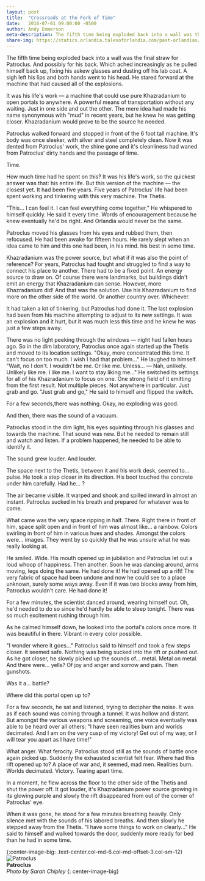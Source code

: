 ```yaml
---
layout: post
title:  "Crossroads at the Fork of Time"
date:   2016-07-01 09:00:00 -0500
author: Andy Emmerson
meta-description: The fifth time being exploded back into a wall was the final straw for Patroclus. And possibly for his back. Which ached increasingly as he pulled himself back up, fixing his askew glasses...
share-img: https://statics.orlandia.talesoforlandia.com/past-orlandias/crisis/patroclus.jpg
---
```


The fifth time being exploded back into a wall was the final straw for Patroclus. And possibly for his back. Which ached increasingly as he pulled himself back up, fixing his askew glasses and dusting off his lab coat. A sigh left his lips and both hands went to his head. He stared forward at the machine that had caused all of the explosions.

It was his life's work — a machine that could use pure Khazradanium to open portals to anywhere. A powerful means of transportation without any waiting. Just in one side and out the other. The mere idea had made his name synonymous with "mud" in recent years, but he knew he was getting closer. Khazradanium would prove to be the source he needed.

Patroclus walked forward and stopped in front of the 6 foot tall machine. It's body was once sleeker, with silver and steel completely clean. Now it was dented from Patroclus' work, the shine gone and it's cleanliness had waned from Patroclus' dirty hands and the passage of time.

Time.

How much time had he spent on this? It was his life's work, so the quickest answer was that: his entire life. But this version of the machine — the closest yet. It had been five years. Five years of Patroclus' life had been spent working and tinkering with this very machine. The Thetis.

"This... I can feel it. I can feel everything come together," He whispered to himself quickly. He said it every time. Words of encouragement because he knew eventually he'd be right. And Orlandia would never be the same.

Patroclus moved his glasses from his eyes and rubbed them, then refocused. He had been awake for fifteen hours. He rarely slept when an idea came to him and this one had been, in his mind. his best in some time.

Khazradanium was the power source, but what if it was also the point of reference? For years, Patroclus had fought and struggled to find a way to connect his place to another. There had to be a fixed point. An energy source to draw on. Of course there were landmarks, but buildings didn't emit an energy that Khazradanium can sense. However, more Khazradanium did! And that was the solution. Use his Khazradanium to find more on the other side of the world. Or another country over. Whichever.

It had taken a lot of tinkering, but Patroclus had done it. The last explosion had been from his machine attempting to adjust to its new settings. It was an explosion and it hurt, but it was much less this time and he knew he was just a few steps away.

There was no light peeking through the windows — night had fallen hours ago. So in the dim laboratory, Patroclus once again started up the Thetis and moved to its location settings. "Okay, more concentrated this time. It can't focus on too much. I wish I had that problem..." He laughed to himself. "Wait, no I don't. I wouldn't be me. Or like me. Unless... — Nah, unlikely. Unlikely like me. I like me. I want to stay liking me..." He switched its settings for all of his Khazradanium to focus on one. One strong field of it emitting from the first result. Not multiple pieces. Not anywhere in particular. Just grab and go. "Just grab and go," He said to himself and flipped the switch.

For a few seconds,there was nothing. Okay, no exploding was good.

And then, there was the sound of a vacuum.

Patroclus stood in the dim light, his eyes squinting through his glasses and towards the machine. That sound was new. But he needed to remain still and watch and listen. If a problem happened, he needed to be able to identify it.

The sound grew louder. And louder.

The space next to the Thetis, between it and his work desk, seemed to... pulse. He took a step closer in its direction. His boot touched the concrete under him carefully. Had he... ?

The air became visible. It warped and shook and spilled inward in almost an instant. Patroclus sucked in his breath and prepared for whatever was to come.

What came was the very space ripping in half. There. Right there in front of him, space split open and in front of him was almost like... a rainbow. Colors swirling in front of him in various hues and shades. Amongst the colors were... images. They went by so quickly that he was unsure what he was really looking at.

He smiled. Wide. His mouth opened up in jubilation and Patroclus let out a loud whoop of happiness. Then another. Soon he was dancing around, arms moving, legs doing the same. He had done it! He had opened up a rift! The very fabric of space had been undone and now he could see to a place unknown, surely some ways away. Even if it was two blocks away from him, Patroclus wouldn't care. He had done it!

For a few minutes, the scientist danced around, wearing himself out. Oh, he'd needed to do so since he'd hardly be able to sleep tonight. There was so much excitement rushing through him.

As he calmed himself down, he looked into the portal's colors once more. It was beautiful in there. Vibrant in every color possible.

"I wonder where it goes..." Patroclus said to himself and took a few steps closer. It seemed safe. Nothing was being sucked into the rift or pushed out. As he got closer, he slowly picked up the sounds of... metal. Metal on metal. And there were... yells? Of joy and anger and sorrow and pain. Then gunshots.

Was it a... battle?

Where did this portal open up to?

For a few seconds, he sat and listened, trying to decipher the noise. It was as if each sound was coming through a tunnel. It was hollow and distant. But amongst the various weapons and screaming, one voice eventually was able to be heard over all others: "I have seen realities burn and worlds decimated. And I am on the very cusp of my victory! Get out of my way, or I will tear you apart as I have time!"

What anger. What ferocity. Patroclus stood still as the sounds of battle once again picked up. Suddenly the exhausted scientist felt fear. Where had this rift opened up to? A place of war and, it seemed, mad men. Realities burn. Worlds decimated. Victory. Tearing apart time.

In a moment, he flew across the floor to the other side of the Thetis and shut the power off. It got louder, it's Khazradanium power source growing in its glowing purple and slowly the rift disappeared from out of the corner of Patroclus' eye.

When it was gone, he stood for a few minutes breathing heavily. Only silence met with the sounds of his labored breaths. And then slowly he stepped away from the Thetis. "I have some things to work on clearly..." He said to himself and walked towards the door, suddenly more ready for bed than he had in some time.

{:center-image-big: .text-center.col-md-6.col-md-offset-3.col-sm-12}
![Patroclus][patroclus]<br>
**Patroclus**<br>
*Photo by Sarah Chipley*
{: center-image-big}

[patroclus]: https://statics.orlandia.talesoforlandia.com/past-orlandias/crisis/patroclus.jpg